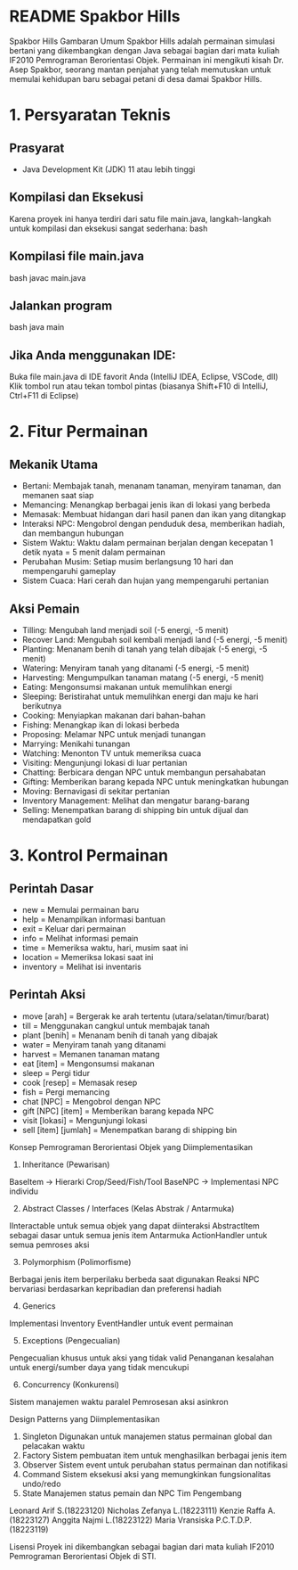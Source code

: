 # README Spakbor Hills
Spakbor Hills
Gambaran Umum
Spakbor Hills adalah permainan simulasi bertani yang dikembangkan dengan Java sebagai bagian dari mata kuliah IF2010 Pemrograman Berorientasi Objek. Permainan ini mengikuti kisah Dr. Asep Spakbor, seorang mantan penjahat yang telah memutuskan untuk memulai kehidupan baru sebagai petani di desa damai Spakbor Hills.

# 1. Persyaratan Teknis
## Prasyarat
- Java Development Kit (JDK) 11 atau lebih tinggi
## Kompilasi dan Eksekusi
Karena proyek ini hanya terdiri dari satu file main.java, langkah-langkah untuk kompilasi dan eksekusi sangat sederhana:
bash
## Kompilasi file main.java
bash
javac main.java

## Jalankan program
bash
java main

## Jika Anda menggunakan IDE:
Buka file main.java di IDE favorit Anda (IntelliJ IDEA, Eclipse, VSCode, dll)
Klik tombol run atau tekan tombol pintas (biasanya Shift+F10 di IntelliJ, Ctrl+F11 di Eclipse)

# 2. Fitur Permainan
## Mekanik Utama
- Bertani: Membajak tanah, menanam tanaman, menyiram tanaman, dan memanen saat siap
- Memancing: Menangkap berbagai jenis ikan di lokasi yang berbeda
- Memasak: Membuat hidangan dari hasil panen dan ikan yang ditangkap
- Interaksi NPC: Mengobrol dengan penduduk desa, memberikan hadiah, dan membangun hubungan
- Sistem Waktu: Waktu dalam permainan berjalan dengan kecepatan 1 detik nyata = 5 menit dalam permainan
- Perubahan Musim: Setiap musim berlangsung 10 hari dan mempengaruhi gameplay
- Sistem Cuaca: Hari cerah dan hujan yang mempengaruhi pertanian

## Aksi Pemain
- Tilling: Mengubah land menjadi soil (-5 energi, -5 menit)
- Recover Land: Mengubah soil kembali menjadi land (-5 energi, -5 menit)
- Planting: Menanam benih di tanah yang telah dibajak (-5 energi, -5 menit)
- Watering: Menyiram tanah yang ditanami (-5 energi, -5 menit)
- Harvesting: Mengumpulkan tanaman matang (-5 energi, -5 menit)
- Eating: Mengonsumsi makanan untuk memulihkan energi
- Sleeping: Beristirahat untuk memulihkan energi dan maju ke hari berikutnya
- Cooking: Menyiapkan makanan dari bahan-bahan
- Fishing: Menangkap ikan di lokasi berbeda
- Proposing: Melamar NPC untuk menjadi tunangan
- Marrying: Menikahi tunangan
- Watching: Menonton TV untuk memeriksa cuaca
- Visiting: Mengunjungi lokasi di luar pertanian
- Chatting: Berbicara dengan NPC untuk membangun persahabatan
- Gifting: Memberikan barang kepada NPC untuk meningkatkan hubungan
- Moving: Bernavigasi di sekitar pertanian
- Inventory Management: Melihat dan mengatur barang-barang
- Selling: Menempatkan barang di shipping bin untuk dijual dan mendapatkan gold

# 3. Kontrol Permainan
## Perintah Dasar
- new = Memulai permainan baru
- help = Menampilkan informasi bantuan
- exit = Keluar dari permainan
- info = Melihat informasi pemain
- time = Memeriksa waktu, hari, musim saat ini
- location = Memeriksa lokasi saat ini
- inventory = Melihat isi inventaris

## Perintah Aksi
- move [arah] = Bergerak ke arah tertentu (utara/selatan/timur/barat)
- till = Menggunakan cangkul untuk membajak tanah
- plant [benih] = Menanam benih di tanah yang dibajak
- water = Menyiram tanah yang ditanami
- harvest = Memanen tanaman matang
- eat [item] = Mengonsumsi makanan
- sleep = Pergi tidur
- cook [resep] = Memasak resep
- fish = Pergi memancing
- chat [NPC] = Mengobrol dengan NPC
- gift [NPC] [item] = Memberikan barang kepada NPC
- visit [lokasi] = Mengunjungi lokasi
- sell [item] [jumlah] = Menempatkan barang di shipping bin

Konsep Pemrograman Berorientasi Objek yang Diimplementasikan
1. Inheritance (Pewarisan)

BaseItem → Hierarki Crop/Seed/Fish/Tool
BaseNPC → Implementasi NPC individu

2. Abstract Classes / Interfaces (Kelas Abstrak / Antarmuka)

IInteractable untuk semua objek yang dapat diinteraksi
AbstractItem sebagai dasar untuk semua jenis item
Antarmuka ActionHandler untuk semua pemroses aksi

3. Polymorphism (Polimorfisme)

Berbagai jenis item berperilaku berbeda saat digunakan
Reaksi NPC bervariasi berdasarkan kepribadian dan preferensi hadiah

4. Generics

Implementasi Inventory<T extends Item>
EventHandler<T extends Event> untuk event permainan

5. Exceptions (Pengecualian)

Pengecualian khusus untuk aksi yang tidak valid
Penanganan kesalahan untuk energi/sumber daya yang tidak mencukupi

6. Concurrency (Konkurensi)

Sistem manajemen waktu paralel
Pemrosesan aksi asinkron

Design Patterns yang Diimplementasikan
1. Singleton
Digunakan untuk manajemen status permainan global dan pelacakan waktu
2. Factory
Sistem pembuatan item untuk menghasilkan berbagai jenis item
3. Observer
Sistem event untuk perubahan status permainan dan notifikasi
4. Command
Sistem eksekusi aksi yang memungkinkan fungsionalitas undo/redo
5. State
Manajemen status pemain dan NPC
Tim Pengembang

Leonard Arif S.(18223120)
Nicholas Zefanya L.(18223111)
Kenzie Raffa A.(18223127)
Anggita Najmi L.(18223122)
Maria Vransiska P.C.T.D.P.(18223119)

Lisensi
Proyek ini dikembangkan sebagai bagian dari mata kuliah IF2010 Pemrograman Berorientasi Objek di STI.
